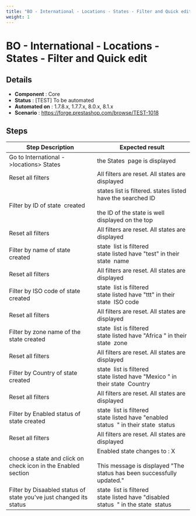 ```yaml
---
title: "BO - International - Locations - States - Filter and Quick edit"
weight: 1
---
```


# BO - International - Locations - States - Filter and Quick edit
## Details
* **Component** : Core
* **Status** : [TEST] To be automated
* **Automated on** : 1.7.8.x, 1.7.7.x, 8.0.x, 8.1.x
* **Scenario** : https://forge.prestashop.com/browse/TEST-1018

## Steps
| Step Description | Expected result |
| ----- | ----- |
| Go to International ->locations> States | the States  page is displayed |
| Reset all filters | All filters are reset. All states are displayed |
| Filter by ID of state  created | states list is filtered. states listed have the searched ID<br><br>the ID of the state is well displayed on the top |
| Reset all filters | All filters are reset. All states are displayed |
| Filter by name of state  created | state  list is filtered<br>state listed have "test" in their state  name |
| Reset all filters | All filters are reset. All states are displayed |
| Filter by ISO code of state created | state  list is filtered<br>state listed have "ttt" in their state  ISO code |
| Reset all filters | All filters are reset. All states are displayed |
| Filter by zone name of the state created | state  list is filtered<br>state listed have "Africa " in their state  zone |
| Reset all filters | All filters are reset. All states are displayed |
| Filter by Country of state created | state  list is filtered<br>state listed have "Mexico " in their state  Country |
| Reset all filters | All filters are reset. All states are displayed |
| Filter by Enabled status of state created | state  list is filtered<br>state listed have "enabled status  " in their state  status |
| Reset all filters | All filters are reset. All states are displayed |
| choose a state and click on check icon in the Enabled section | Enabled state changes to : X<br><br>This message is displayed "The status has been successfully updated." |
| Filter by Disaabled status of state you've just changed its status | state  list is filtered<br>state listed have "disabled status  " in the state  status |
